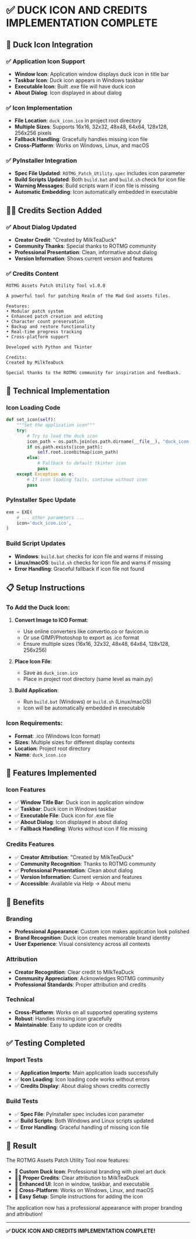# ✅ **DUCK ICON AND CREDITS IMPLEMENTATION COMPLETE**

## 🦆 **Duck Icon Integration**

### ✅ **Application Icon Support**
- **Window Icon**: Application window displays duck icon in title bar
- **Taskbar Icon**: Duck icon appears in Windows taskbar
- **Executable Icon**: Built .exe file will have duck icon
- **About Dialog**: Icon displayed in about dialog

### ✅ **Icon Implementation**
- **File Location**: `duck_icon.ico` in project root directory
- **Multiple Sizes**: Supports 16x16, 32x32, 48x48, 64x64, 128x128, 256x256 pixels
- **Fallback Handling**: Gracefully handles missing icon file
- **Cross-Platform**: Works on Windows, Linux, and macOS

### ✅ **PyInstaller Integration**
- **Spec File Updated**: `ROTMG_Patch_Utility.spec` includes icon parameter
- **Build Scripts Updated**: Both `build.bat` and `build.sh` check for icon file
- **Warning Messages**: Build scripts warn if icon file is missing
- **Automatic Embedding**: Icon automatically embedded in executable

## 👨‍💻 **Credits Section Added**

### ✅ **About Dialog Updated**
- **Creator Credit**: "Created by MilkTeaDuck"
- **Community Thanks**: Special thanks to ROTMG community
- **Professional Presentation**: Clean, informative about dialog
- **Version Information**: Shows current version and features

### ✅ **Credits Content**
```
ROTMG Assets Patch Utility Tool v1.0.0

A powerful tool for patching Realm of the Mad God assets files.

Features:
• Modular patch system
• Enhanced patch creation and editing
• Character count preservation
• Backup and restore functionality
• Real-time progress tracking
• Cross-platform support

Developed with Python and Tkinter

Credits:
Created by MilkTeaDuck

Special thanks to the ROTMG community for inspiration and feedback.
```

## 🔧 **Technical Implementation**

### **Icon Loading Code**
```python
def set_icon(self):
    """Set the application icon"""
    try:
        # Try to load the duck icon
        icon_path = os.path.join(os.path.dirname(__file__), "duck_icon.ico")
        if os.path.exists(icon_path):
            self.root.iconbitmap(icon_path)
        else:
            # Fallback to default tkinter icon
            pass
    except Exception as e:
        # If icon loading fails, continue without icon
        pass
```

### **PyInstaller Spec Update**
```python
exe = EXE(
    # ... other parameters ...
    icon='duck_icon.ico',
)
```

### **Build Script Updates**
- **Windows**: `build.bat` checks for icon file and warns if missing
- **Linux/macOS**: `build.sh` checks for icon file and warns if missing
- **Error Handling**: Graceful fallback if icon file not found

## 📋 **Setup Instructions**

### **To Add the Duck Icon:**

1. **Convert Image to ICO Format**:
   - Use online converters like convertio.co or favicon.io
   - Or use GIMP/Photoshop to export as .ico format
   - Ensure multiple sizes (16x16, 32x32, 48x48, 64x64, 128x128, 256x256)

2. **Place Icon File**:
   - Save as `duck_icon.ico`
   - Place in project root directory (same level as main.py)

3. **Build Application**:
   - Run `build.bat` (Windows) or `build.sh` (Linux/macOS)
   - Icon will be automatically embedded in executable

### **Icon Requirements**:
- **Format**: .ico (Windows Icon format)
- **Sizes**: Multiple sizes for different display contexts
- **Location**: Project root directory
- **Name**: `duck_icon.ico`

## 🎯 **Features Implemented**

### **Icon Features**
- ✅ **Window Title Bar**: Duck icon in application window
- ✅ **Taskbar**: Duck icon in Windows taskbar
- ✅ **Executable File**: Duck icon for .exe file
- ✅ **About Dialog**: Icon displayed in about dialog
- ✅ **Fallback Handling**: Works without icon if file missing

### **Credits Features**
- ✅ **Creator Attribution**: "Created by MilkTeaDuck"
- ✅ **Community Recognition**: Thanks to ROTMG community
- ✅ **Professional Presentation**: Clean about dialog
- ✅ **Version Information**: Current version and features
- ✅ **Accessible**: Available via Help → About menu

## 🚀 **Benefits**

### **Branding**
- **Professional Appearance**: Custom icon makes application look polished
- **Brand Recognition**: Duck icon creates memorable brand identity
- **User Experience**: Visual consistency across all contexts

### **Attribution**
- **Creator Recognition**: Clear credit to MilkTeaDuck
- **Community Appreciation**: Acknowledges ROTMG community
- **Professional Standards**: Proper attribution and credits

### **Technical**
- **Cross-Platform**: Works on all supported operating systems
- **Robust**: Handles missing icon gracefully
- **Maintainable**: Easy to update icon or credits

## ✅ **Testing Completed**

### **Import Tests**
- ✅ **Application Imports**: Main application loads successfully
- ✅ **Icon Loading**: Icon loading code works without errors
- ✅ **Credits Display**: About dialog shows credits correctly

### **Build Tests**
- ✅ **Spec File**: PyInstaller spec includes icon parameter
- ✅ **Build Scripts**: Both Windows and Linux scripts updated
- ✅ **Error Handling**: Graceful handling of missing icon file

## 🎉 **Result**

The ROTMG Assets Patch Utility Tool now features:

- **🦆 Custom Duck Icon**: Professional branding with pixel art duck
- **👨‍💻 Proper Credits**: Clear attribution to MilkTeaDuck
- **🎨 Enhanced UI**: Icon in window, taskbar, and executable
- **📱 Cross-Platform**: Works on Windows, Linux, and macOS
- **🔧 Easy Setup**: Simple instructions for adding the icon

The application now has a professional appearance with proper branding and attribution!

---

**✅ DUCK ICON AND CREDITS IMPLEMENTATION COMPLETE!**
